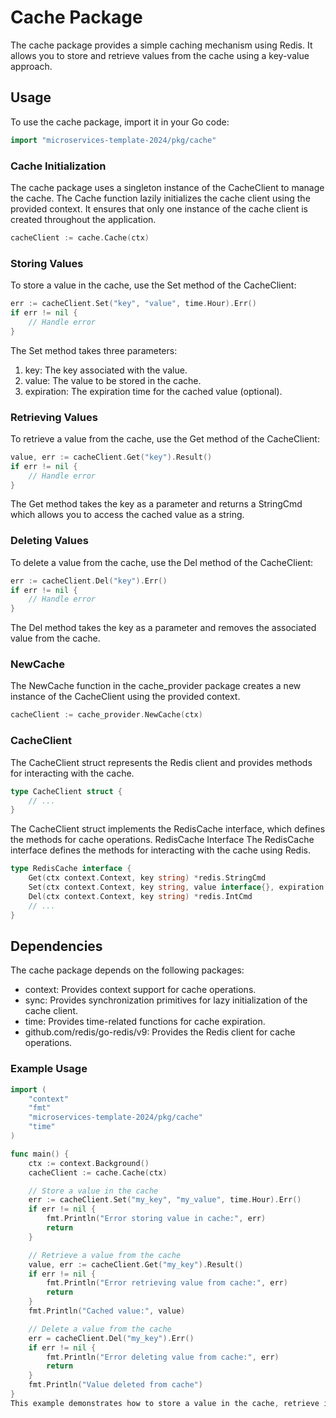 # Cache Package

The cache package provides a simple caching mechanism using Redis. It allows you to store and retrieve values from the cache using a key-value approach.

## Usage

To use the cache package, import it in your Go code:

```go
import "microservices-template-2024/pkg/cache"
```

### Cache Initialization

The cache package uses a singleton instance of the CacheClient to manage the cache. The Cache function lazily initializes the cache client using the provided context. It ensures that only one instance of the cache client is created throughout the application.

```go
cacheClient := cache.Cache(ctx)
```

### Storing Values
To store a value in the cache, use the Set method of the CacheClient:

```go
err := cacheClient.Set("key", "value", time.Hour).Err()
if err != nil {
    // Handle error
}
```

The Set method takes three parameters:

1. key: The key associated with the value.
2. value: The value to be stored in the cache.
3. expiration: The expiration time for the cached value (optional).

### Retrieving Values

To retrieve a value from the cache, use the Get method of the CacheClient:

```go
value, err := cacheClient.Get("key").Result()
if err != nil {
    // Handle error
}
```

The Get method takes the key as a parameter and returns a StringCmd which allows you to access the cached value as a string.

### Deleting Values
To delete a value from the cache, use the Del method of the CacheClient:

```go
err := cacheClient.Del("key").Err()
if err != nil {
    // Handle error
}
```

The Del method takes the key as a parameter and removes the associated value from the cache.

### NewCache

The NewCache function in the cache_provider package creates a new instance of the CacheClient using the provided context.

```go
cacheClient := cache_provider.NewCache(ctx)
```

### CacheClient

The CacheClient struct represents the Redis client and provides methods for interacting with the cache.

```go
type CacheClient struct {
    // ...
}
```

The CacheClient struct implements the RedisCache interface, which defines the methods for cache operations.
RedisCache Interface
The RedisCache interface defines the methods for interacting with the cache using Redis.

```go
type RedisCache interface {
    Get(ctx context.Context, key string) *redis.StringCmd
    Set(ctx context.Context, key string, value interface{}, expiration time.Duration) *redis.StatusCmd
    Del(ctx context.Context, key string) *redis.IntCmd
    // ...
}
```

## Dependencies

The cache package depends on the following packages:

- context: Provides context support for cache operations.
- sync: Provides synchronization primitives for lazy initialization of the cache client.
- time: Provides time-related functions for cache expiration.
- github.com/redis/go-redis/v9: Provides the Redis client for cache operations.

### Example Usage

```go
import (
    "context"
    "fmt"
    "microservices-template-2024/pkg/cache"
    "time"
)

func main() {
    ctx := context.Background()
    cacheClient := cache.Cache(ctx)

    // Store a value in the cache
    err := cacheClient.Set("my_key", "my_value", time.Hour).Err()
    if err != nil {
        fmt.Println("Error storing value in cache:", err)
        return
    }

    // Retrieve a value from the cache
    value, err := cacheClient.Get("my_key").Result()
    if err != nil {
        fmt.Println("Error retrieving value from cache:", err)
        return
    }
    fmt.Println("Cached value:", value)

    // Delete a value from the cache
    err = cacheClient.Del("my_key").Err()
    if err != nil {
        fmt.Println("Error deleting value from cache:", err)
        return
    }
    fmt.Println("Value deleted from cache")
}
This example demonstrates how to store a value in the cache, retrieve it, and then delete it using the cache package.